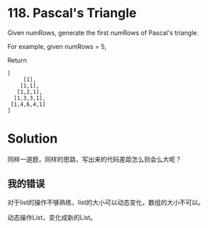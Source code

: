 # 118. Pascal's Triangle

Given numRows, generate the first numRows of Pascal's triangle.

For example, given numRows = 5,

Return

	[
	     [1],
	    [1,1],
	   [1,2,1],
	  [1,3,3,1],
	 [1,4,6,4,1]
	]

# Solution

同样一道题，同样的思路，写出来的代码差距怎么则会么大呢？

## 我的错误

对于list的操作不够熟练，list的大小可以动态变化，数组的大小不可以。

动态操作List，变化成新的List。